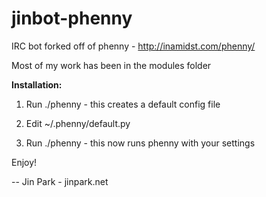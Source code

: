 jinbot-phenny
=============

IRC bot forked off of phenny - http://inamidst.com/phenny/

Most of my work has been in the modules folder

<b>Installation:</b>

1) Run ./phenny - this creates a default config file

2) Edit ~/.phenny/default.py

3) Run ./phenny - this now runs phenny with your settings

Enjoy!

-- 
Jin Park - jinpark.net
